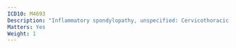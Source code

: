 ```yaml
---
ICD10: M4693
Description: "Inflammatory spondylopathy, unspecified: Cervicothoracic region"
Matters: Yes
Weight: 1
---
```


